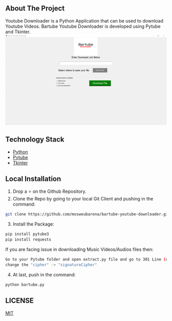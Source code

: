 ## About The Project

Youtube Downloader is a Python Application that can be used to download Youtube Videos. Bartube Youtube Downloader is developed using Pytube and Tkinter.
![Bartube](https://github.com/mosweubarona/bartube-youtube-downloader/blob/main/images/full.png?raw=true "Bartube Downloader")


## Technology Stack

* [Python](https://www.python.org/)
* [Pytube](https://python-pytube.readthedocs.io/en/latest/)
* [Tkinter](https://www.tutorialspoint.com/python/python_gui_programming.htm)
## Local Installation

1. Drop a ⭐ on the Github Repository. 
2. Clone the Repo by going to your local Git Client and pushing in the command: 

```sh
git clone https://github.com/mosweubarona/bartube-youtube-downloader.git
```

3. Install the Package: 
```sh
pip install pytube3
pip install requests
```
If you are facing issue in downloading Music Videos/Audios files then:
```sh
Go to your Pytube folder and open extract.py file and go to 301 Line (or something near this line) 
change the "cipher" -> "signatureCipher"
```
4. At last, push in the command:
```sh
python bartube.py
```

## LICENSE

[MIT](https://github.com/mosweubarona/bartube-youtube-downloader/blob/main/LICENSE)
